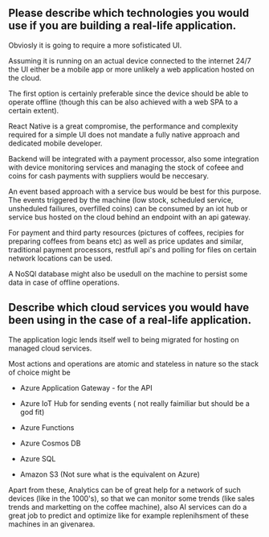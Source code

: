 ## Please describe which technologies you would use if you are building a real-life application.

Obviosly it is going to require a more sofisticated UI.

Assuming it is running on an actual device connected to the internet 24/7 the UI either be a mobile app or more unlikely a web application hosted on the cloud.

The first option is certainly preferable since the device should be able to operate offline (though this can be also achieved with a web SPA to a certain extent).

React Native is a great compromise, the performance and complexity required for a simple UI does not mandate a fully native approach and dedicated mobile developer.

Backend will be integrated with a payment processor, also some integration with device monitoring services and managing the stock of cofeee and coins for cash payments with suppliers would be neccesary.

An event based approach with a service bus would be best for this purpose. The events triggered by the machine (low stock, scheduled service, unsheduled failiures, overfilled coins) can be consumed by an iot hub or service bus hosted on the cloud behind an endpoint with an api gateway.

For payment and third party resources (pictures of coffees, recipies for preparing coffees from beans etc) as well as price updates and similar, traditional payment processors, restfull api's and polling for files on certain network locations can be used.
 
A NoSQl database might also be usedull on the machine to persist some data in case of offline operations.


## Describe which cloud services you would have been using in the case of a real-life application.

The application logic lends itself well to being migrated for hosting on managed cloud services.

Most actions and operations are atomic and stateless in nature so the stack of choice might be


- Azure Application Gateway - for the API

- Azure IoT Hub for sending events ( not really faimiliar but should be a god fit)

- Azure Functions

- Azure Cosmos DB

- Azure SQL

- Amazon S3 (Not sure what is the equivalent on Azure)

Apart from these, Analytics can be of great help for a network of such devices (like in the 1000's), so that we can monitor some trends (like sales trends and marketting on the coffee machine), also AI services can do a great job to predict and optimize like for example replenihsment of these machines in an  givenarea.